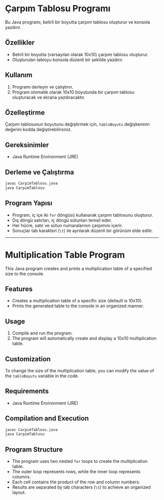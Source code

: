 # Çarpım Tablosu Programı

Bu Java programı, belirli bir boyutta çarpım tablosu oluşturur ve konsola yazdırır.

## Özellikler

- Belirli bir boyutta (varsayılan olarak 10x10) çarpım tablosu oluşturur.
- Oluşturulan tabloyu konsola düzenli bir şekilde yazdırır.

## Kullanım

1. Programı derleyin ve çalıştırın.
2. Program otomatik olarak 10x10 boyutunda bir çarpım tablosu oluşturacak ve ekrana yazdıracaktır.

## Özelleştirme

Çarpım tablosunun boyutunu değiştirmek için, `tabloBoyutu` değişkeninin değerini kodda değiştirebilirsiniz.

## Gereksinimler

- Java Runtime Environment (JRE)

## Derleme ve Çalıştırma

```bash
javac CarpimTablosu.java
java CarpimTablosu
```

## Program Yapısı

- Program, iç içe iki `for` döngüsü kullanarak çarpım tablosunu oluşturur.
- Dış döngü satırları, iç döngü sütunları temsil eder.
- Her hücre, satır ve sütun numaralarının çarpımını içerir.
- Sonuçlar tab karakteri (`\t`) ile ayrılarak düzenli bir görünüm elde edilir.

---

# Multiplication Table Program

This Java program creates and prints a multiplication table of a specified size to the console.

## Features

- Creates a multiplication table of a specific size (default is 10x10).
- Prints the generated table to the console in an organized manner.

## Usage

1. Compile and run the program.
2. The program will automatically create and display a 10x10 multiplication table.

## Customization

To change the size of the multiplication table, you can modify the value of the `tabloBoyutu` variable in the code.

## Requirements

- Java Runtime Environment (JRE)

## Compilation and Execution

```bash
javac CarpimTablosu.java
java CarpimTablosu
```

## Program Structure

- The program uses two nested `for` loops to create the multiplication table.
- The outer loop represents rows, while the inner loop represents columns.
- Each cell contains the product of the row and column numbers.
- Results are separated by tab characters (`\t`) to achieve an organized layout.
